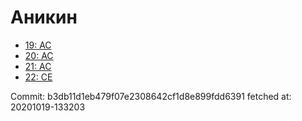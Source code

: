 # Аникин
- [19: AC](19.md)
- [20: AC](20.md)
- [21: AC](21.md)
- [22: CE](22.md)

Commit: b3db11d1eb479f07e2308642cf1d8e899fdd6391
 fetched at: 20201019-133203
